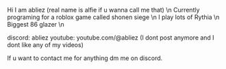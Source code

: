 Hi I am abliez (real name is alfie if u wanna call me that) \n
Currently programing for a roblox game called shonen siege \n
I play lots of Rythia \n
Biggest 86 glazer \n

discord: abliez
youtube: youtube.com/@abliez (I dont post anymore and I dont like any of my videos)

If u want to contact me for anything dm me on discord.
